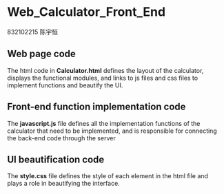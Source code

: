 # Web_Calculator_Front_End
832102215 陈宇恒
## Web page code
The html code in **Calculator.html** defines the layout of the calculator, displays the functional modules, and links to js files and css files to implement functions and beautify the UI.
## Front-end function implementation code
The **javascript.js** file defines all the implementation functions of the calculator that need to be implemented, and is responsible for connecting the back-end code through the server
## UI beautification code
The **style.css** file defines the style of each element in the html file and plays a role in beautifying the interface.
